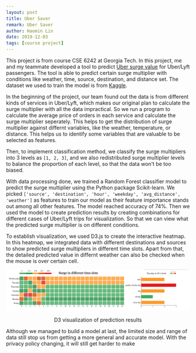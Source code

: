 ```yaml
---
layout: post
title: Uber Saver
remark: Uber Saver
author: Haomin Lin
date: 2019-12-03
tags: [course project]
---
```


This project is from course CSE 6242 at Georgia Tech. In this project, me and my teammate developed a tool to predict [Uber surge value](https://www.uber.com/us/en/drive/driver-app/how-surge-works/) for Uber/Lyft passengers. The tool is able to predict certain surge multiplier with conditions like weather, time, source, destination, and distance set. The dataset we used to train the model is from [Kaggle](https://www.kaggle.com/brllrb/uber-and-lyft-dataset-boston-ma).

In the beginning of the project, our team found out the data is from different kinds of services in Uber/Lyft, which makes our original plan to calculate the surge multiplier with all the data impractical. So we run a program to calculate the average price of orders in each service and calculate the surge multiplier seperately. This helps to get the distribution of surge multiplier against differnt variables, like the weather, temperature, or distance. This helps us to identify some variables that are valuable to be selected as features.

Then, to implement classification method, we classify the surge multipliers into 3 levels as `[1, 2, 3]`, and we also redistributed surge multiplier levels to balance the proportion of each level, so that the data won't be too biased.

With data processing done, we trained a Random Forest classifier model to predict the surge multiplier using the Python package Scikit-learn. We picked `['source', 'destination', 'hour', 'weekday', 'avg_distance', 'weather']` as features to train our model as their feature importance stands out among all other features. The model reached accuracy of 74%. Then we used the model to create prediction results by creating combinations for different cases of Uber/Lyft trips for visualization. So that we can view what the predicted surge multiplier is on different conditions.

To establish visualization, we used D3.js to create the interactive heatmap. In this heatmap, we integrated data with different destinations and sources to show predicted surge multipliers in different time slots. Apart from that, the detailed predicted value in differnt weather can also be checked when the mouse is over certain cell.

<p align="center">
  <img title="D3 visualization of prediction results" src="/img/uber/visual.png"
  alt="D3 visualization" width="700">
</p>

<p style="text-align:center;">D3 visualization of prediction results</p>

Although we managed to build a model at last, the limited size and range of data still stop us from getting a more general and accurate model. With the privacy policy changing, it will still get harder to make  
